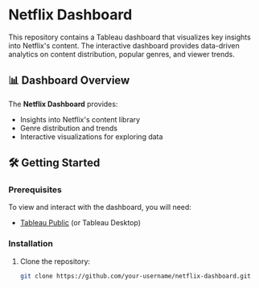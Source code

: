 # Netflix Dashboard

This repository contains a Tableau dashboard that visualizes key insights into Netflix's content. The interactive dashboard provides data-driven analytics on content distribution, popular genres, and viewer trends.

## 📊 Dashboard Overview

The **Netflix Dashboard** provides:
- Insights into Netflix's content library
- Genre distribution and trends
- Interactive visualizations for exploring data

## 🛠️ Getting Started

### Prerequisites
To view and interact with the dashboard, you will need:
- [Tableau Public](https://public.tableau.com/) (or Tableau Desktop)

### Installation
1. Clone the repository:
   ```sh
   git clone https://github.com/your-username/netflix-dashboard.git
